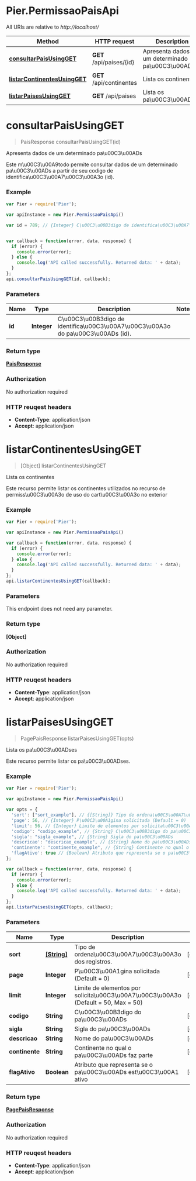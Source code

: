 # Pier.PermissaoPaisApi

All URIs are relative to *http://localhost/*

Method | HTTP request | Description
------------- | ------------- | -------------
[**consultarPaisUsingGET**](PermissaoPaisApi.md#consultarPaisUsingGET) | **GET** /api/paises/{id} | Apresenta dados de um determinado pa\u00C3\u00ADs
[**listarContinentesUsingGET**](PermissaoPaisApi.md#listarContinentesUsingGET) | **GET** /api/continentes | Lista os continentes
[**listarPaisesUsingGET**](PermissaoPaisApi.md#listarPaisesUsingGET) | **GET** /api/paises | Lista os pa\u00C3\u00ADses


<a name="consultarPaisUsingGET"></a>
# **consultarPaisUsingGET**
> PaisResponse consultarPaisUsingGET(id)

Apresenta dados de um determinado pa\u00C3\u00ADs

Este m\u00C3\u00A9todo permite consultar dados de um determinado pa\u00C3\u00ADs a partir de seu codigo de identifica\u00C3\u00A7\u00C3\u00A3o (id).

### Example
```javascript
var Pier = require('Pier');

var apiInstance = new Pier.PermissaoPaisApi()

var id = 789; // {Integer} C\u00C3\u00B3digo de identifica\u00C3\u00A7\u00C3\u00A3o do pa\u00C3\u00ADs (id).


var callback = function(error, data, response) {
  if (error) {
    console.error(error);
  } else {
    console.log('API called successfully. Returned data: ' + data);
  }
};
api.consultarPaisUsingGET(id, callback);
```

### Parameters

Name | Type | Description  | Notes
------------- | ------------- | ------------- | -------------
 **id** | **Integer**| C\u00C3\u00B3digo de identifica\u00C3\u00A7\u00C3\u00A3o do pa\u00C3\u00ADs (id). | 

### Return type

[**PaisResponse**](PaisResponse.md)

### Authorization

No authorization required

### HTTP reuqest headers

 - **Content-Type**: application/json
 - **Accept**: application/json

<a name="listarContinentesUsingGET"></a>
# **listarContinentesUsingGET**
> [Object] listarContinentesUsingGET

Lista os continentes

Este recurso permite listar os continentes utilizados no recurso de permiss\u00C3\u00A3o de uso do cart\u00C3\u00A3o no exterior

### Example
```javascript
var Pier = require('Pier');

var apiInstance = new Pier.PermissaoPaisApi()

var callback = function(error, data, response) {
  if (error) {
    console.error(error);
  } else {
    console.log('API called successfully. Returned data: ' + data);
  }
};
api.listarContinentesUsingGET(callback);
```

### Parameters
This endpoint does not need any parameter.

### Return type

**[Object]**

### Authorization

No authorization required

### HTTP reuqest headers

 - **Content-Type**: application/json
 - **Accept**: application/json

<a name="listarPaisesUsingGET"></a>
# **listarPaisesUsingGET**
> PagePaisResponse listarPaisesUsingGET(opts)

Lista os pa\u00C3\u00ADses

Este recurso permite listar os pa\u00C3\u00ADses.

### Example
```javascript
var Pier = require('Pier');

var apiInstance = new Pier.PermissaoPaisApi()

var opts = { 
  'sort': ["sort_example"], // {[String]} Tipo de ordena\u00C3\u00A7\u00C3\u00A3o dos registros.
  'page': 56, // {Integer} P\u00C3\u00A1gina solicitada (Default = 0)
  'limit': 56, // {Integer} Limite de elementos por solicita\u00C3\u00A7\u00C3\u00A3o (Default = 50, Max = 50)
  'codigo': "codigo_example", // {String} C\u00C3\u00B3digo do pa\u00C3\u00ADs
  'sigla': "sigla_example", // {String} Sigla do pa\u00C3\u00ADs
  'descricao': "descricao_example", // {String} Nome do pa\u00C3\u00ADs
  'continente': "continente_example", // {String} Continente no qual o pa\u00C3\u00ADs faz parte
  'flagAtivo': true // {Boolean} Atributo que representa se o pa\u00C3\u00ADs est\u00C3\u00A1 ativo
};

var callback = function(error, data, response) {
  if (error) {
    console.error(error);
  } else {
    console.log('API called successfully. Returned data: ' + data);
  }
};
api.listarPaisesUsingGET(opts, callback);
```

### Parameters

Name | Type | Description  | Notes
------------- | ------------- | ------------- | -------------
 **sort** | [**[String]**](String.md)| Tipo de ordena\u00C3\u00A7\u00C3\u00A3o dos registros. | [optional] 
 **page** | **Integer**| P\u00C3\u00A1gina solicitada (Default = 0) | [optional] 
 **limit** | **Integer**| Limite de elementos por solicita\u00C3\u00A7\u00C3\u00A3o (Default = 50, Max = 50) | [optional] 
 **codigo** | **String**| C\u00C3\u00B3digo do pa\u00C3\u00ADs | [optional] 
 **sigla** | **String**| Sigla do pa\u00C3\u00ADs | [optional] 
 **descricao** | **String**| Nome do pa\u00C3\u00ADs | [optional] 
 **continente** | **String**| Continente no qual o pa\u00C3\u00ADs faz parte | [optional] 
 **flagAtivo** | **Boolean**| Atributo que representa se o pa\u00C3\u00ADs est\u00C3\u00A1 ativo | [optional] 

### Return type

[**PagePaisResponse**](PagePaisResponse.md)

### Authorization

No authorization required

### HTTP reuqest headers

 - **Content-Type**: application/json
 - **Accept**: application/json

